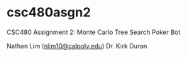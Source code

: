 # csc480asgn2
CSC480 Assignment 2: Monte Carlo Tree Search Poker Bot

Nathan Lim (nlim10@calpoly.edu)
Dr. Kirk Duran

